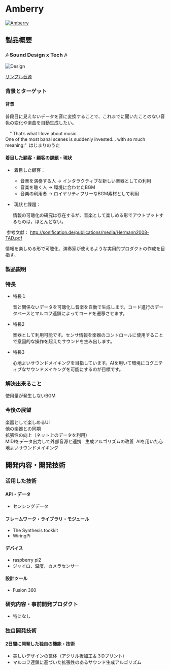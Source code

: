 # Amberry

[![Amberry](https://github.com/jphacks/TK_1715/blob/master/image/demo.gif)](https://youtu.be/Du_0OMl3P_8)

## 製品概要
### :notes: Sound Design x Tech :notes:
![Design](https://github.com/jphacks/TK_1715/blob/master/3dmodel/sonus_ark_2017-Oct-26_05-09-42PM-000_CustomizedView31457890165_png.png "デザイン")

[サンプル音源](https://soundcloud.com/user-318142033/jphacks-2017-amberry-demo "サンプル音源")

### 背景とターゲット
#### 背景

 普段目に見えないデータを音に変換することで、これまでに聞いたことのない音色の変化や楽曲を自動生成したい。

　” That’s what I love about music.  
 One of the most banal scenes is suddenly invested… with so much meaning.”  はじまりのうた　


#### 着目した顧客・顧客の課題・現状　

*  着目した顧客：
  * 音楽を演奏する人 → インタラクティブな新しい楽器としての利用
  * 音楽を聴く人 → 環境に合わせたBGM
  * 音楽の利用者 → ロイヤリティフリーなBGM素材として利用

*  現状と課題：

  情報の可聴化の研究は存在するが、音楽として楽しめる形でアウトプットするものは，ほとんどない。

  参考文献：
 http://sonification.de/publications/media/Hermann2008-TAD.pdf

 情報を楽しめる形で可聴化、演奏家が使えるような実用的プロダクトの作成を目指す。
　
### 製品説明
### 特長
* 特長１

  音と関係ないデータを可聴化し音楽を自動で生成します。コード進行のデータベースとマルコフ連鎖によってコードを遷移させます。[](コードトーンを引数に取り、メロディやベースの音を追加することによって音楽が自動生成される。)

* 特長2

  楽器として利用可能です。センサ情報を楽器のコントロールに使用することで意図的な操作を超えたサウンドを生み出します。

* 特長3

  心地よいサウンドメイキングを目指しています。AIを用いて環境にコグニティブなサウンドメイキングを可能にするのが目標です。

### 解決出来ること
使用量が発生しないBGM

### 今後の展望
楽器として楽しめるUI  
他の楽器との同期  
拡張性の向上（ネット上のデータを利用）  
MIDIをデータ出力して外部音源と連携  
生成アルゴリズムの改善 
AIを用いた心地よいサウンドメイキング

## 開発内容・開発技術
### 活用した技術

#### API・データ
* センシングデータ

#### フレームワーク・ライブラリ・モジュール
* The Synthesis tookkit
* WiringPi

#### デバイス
* raspberry pi2
* ジャイロ、温度、カメラセンサー

#### 設計ツール
* Fusion 360

### 研究内容・事前開発プロダクト
* 特になし

### 独自開発技術
#### 2日間に開発した独自の機能・技術
* 美しいデザインの筐体（アクリル板加工＆３Dプリント）
* マルコフ連鎖に基づいた拡張性のあるサウンド生成アルゴリズム
